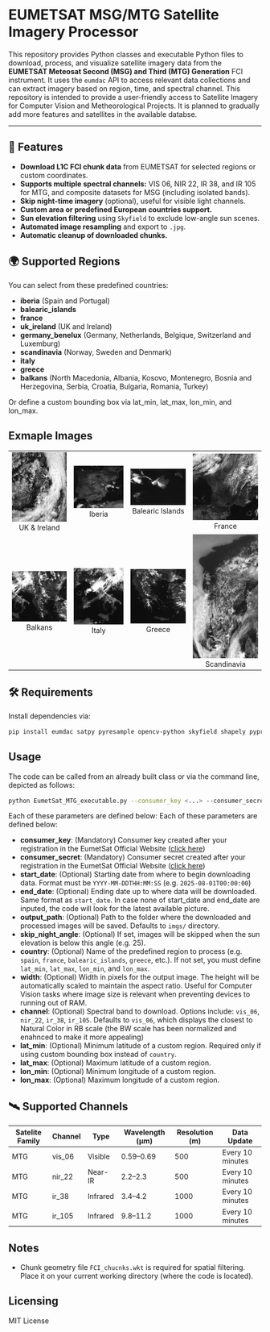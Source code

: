 # EUMETSAT MSG/MTG Satellite Imagery Processor

This repository provides Python classes and executable Python files to download, process, and visualize satellite imagery data from the **EUMETSAT Meteosat Second (MSG) and Third (MTG) Generation** FCI instrument. It uses the `eumdac` API to access relevant data collections and can extract imagery based on region, time, and spectral channel. This repository is intended to provide a user-friendly access to Satellite Imagery for Computer Vision and Metheorological Projects. It is planned to gradually add more features and satellites in the available databse.

---

## 🚀 Features

- **Download L1C FCI chunk data** from EUMETSAT for selected regions or custom coordinates.
- **Supports multiple spectral channels:** VIS 06, NIR 22, IR 38, and IR 105 for MTG, and composite datasets for MSG (including isolated bands).
- **Skip night-time imagery** (optional), useful for visible light channels.
- **Custom area or predefined European countries support.**
- **Sun elevation filtering** using `Skyfield` to exclude low-angle sun scenes.
- **Automated image resampling** and export to `.jpg`.
- **Automatic cleanup of downloaded chunks.**

## 🌍 Supported Regions
You can select from these predefined countries:
- **iberia** (Spain and Portugal)
- **balearic_islands**
- **france**
- **uk_ireland** (UK and Ireland)
- **germany_benelux** (Germany, Netherlands, Belgique, Switzerland and Luxemburg) 
- **scandinavia** (Norway, Sweden and Denmark)
- **italy**
- **greece**
- **balkans** (North Macedonia, Albania, Kosovo, Montenegro, Bosnia and Herzegovina, Serbia, Croatia, Bulgaria, Romania, Turkey)

Or define a custom bounding box via lat_min, lat_max, lon_min, and lon_max.

## Exmaple Images
<table>
  <tr>
    <td align="center"><img src="imgs/uk_ireland.jpg" width="250"/><br/>UK & Ireland</td>
    <td align="center"><img src="imgs/iberia.jpg" width="250"/><br/>Iberia</td>
    <td align="center"><img src="imgs/balearic_islands.jpg" width="250"/><br/>Balearic Islands</td>
    <td align="center"><img src="imgs/france.jpg" width="250"/><br/>France</td>
  </tr>
  <tr>
    <td align="center"><img src="imgs/balkans.jpg" width="250"/><br/>Balkans</td>
    <td align="center"><img src="imgs/italy.jpg" width="250"/><br/>Italy</td>
    <td align="center"><img src="imgs/greece.jpg" width="250"/><br/>Greece</td>
    <td align="center"><img src="imgs/scandinavia.jpg" width="250"/><br/>Scandinavia</td>
  </tr>
</table>

## 🛠️ Requirements

Install dependencies via:

```bash
pip install eumdac satpy pyresample opencv-python skyfield shapely pyproj python-dateutil
```

## Usage
The code can be called from an already built class or via the command line, depicted as follows:

```bash
python EumetSat_MTG_executable.py --consumer_key <...> --consumer_secret <...> --start_date <...> --end_date <...> --output_path <...> --skip_night_angle <...> --country <...> --width <...> --channel <...> --lat_min <...> --lat_max <...> --lon_min <...> --lon_max <...>
```
Each of these parameters are defined below:
Each of these parameters are defined below:

- **consumer_key**: (Mandatory) Consumer key created after your registration in the EumetSat Official Website ([click here](https://user.eumetsat.int/resources/user-guides/data-registration-and-licensing))
- **consumer_secret**: (Mandatory) Consumer secret created after your registration in the EumetSat Official Website ([click here](https://user.eumetsat.int/resources/user-guides/data-registration-and-licensing))
- **start_date**: (Optional) Starting date from where to begin downloading data. Format must be `YYYY-MM-DDTHH:MM:SS` (e.g. `2025-08-01T00:00:00`)
- **end_date**: (Optional) Ending date up to where data will be downloaded. Same format as `start_date`. In case none of start_date and end_date are inputed, the code will look for the latest available picture.
- **output_path**: (Optional) Path to the folder where the downloaded and processed images will be saved. Defaults to `imgs/` directory.
- **skip_night_angle**: (Optional) If set, images will be skipped when the sun elevation is below this angle (e.g. 25).
- **country**: (Optional) Name of the predefined region to process (e.g. `spain`, `france`, `balearic_islands`, `greece`, etc.). If not set, you must define `lat_min`, `lat_max`, `lon_min`, and `lon_max`.
- **width**: (Optional) Width in pixels for the output image. The height will be automatically scaled to maintain the aspect ratio. Useful for Computer Vision tasks where image size is relevant when preventing devices to running out of RAM.
- **channel**: (Optional) Spectral band to download. Options include: `vis_06`, `nir_22`, `ir_38`, `ir_105`. Defaults to `vis_06`, which displays the closest to Natural Color in RB scale (the BW scale has been normalized and enahnced to make it more appealing)
- **lat_min**: (Optional) Minimum latitude of a custom region. Required only if using custom bounding box instead of `country`.
- **lat_max**: (Optional) Maximum latitude of a custom region.
- **lon_min**: (Optional) Minimum longitude of a custom region.
- **lon_max**: (Optional) Maximum longitude of a custom region.

## 🛰️ Supported Channels

| Satelite Family | Channel | Type     | Wavelength (µm) | Resolution (m) | Data Update |
|--------|---------|----------|------------------|----------------|---------------|
|MTG | vis_06  | Visible  | 0.59–0.69        | 500            | Every 10 minutes |
|MTG | nir_22  | Near-IR  | 2.2–2.3          | 500            | Every 10 minutes |
|MTG | ir_38   | Infrared | 3.4–4.2          | 1000           | Every 10 minutes |
|MTG | ir_105  | Infrared | 9.8–11.2         | 1000           | Every 10 minutes |
## Notes

- Chunk geometry file ```FCI_chucnks.wkt``` is required for spatial filtering. Place it on your current working directory (where the code is located).
## Licensing
MIT License
